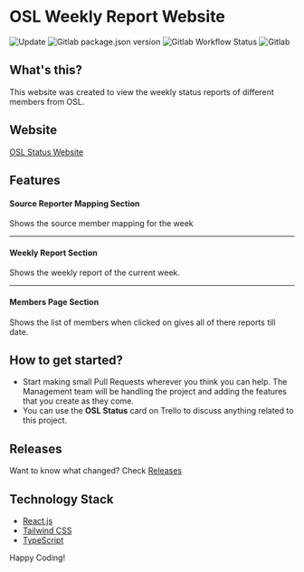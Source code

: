 # OSL Weekly Report Website

![Update](https://img.shields.io/badge/July-2020-blue.svg?longCache=true&style=for-the-badge)
![Gitlab package.json version](https://img.shields.io/badge/dynamic/json?color=blue&label=version&query=version&url=https://gitlab.com/osl-vvce/osl-status/-/raw/master/package.json&style=for-the-badge)
![Gitlab Workflow Status](https://img.shields.io/badge/buiild-passing-blue?style=for-the-badge)
![Gitlab](https://img.shields.io/badge/license-mit-blue?style=for-the-badge)

## What's this?

This website was created to view the weekly status reports of different members from OSL.

## Website

[OSL Status Website](https://status.oslvvce.com)

## Features

#### Source Reporter Mapping Section

Shows the source member mapping for the week

---

#### Weekly Report Section

Shows the weekly report of the current week.

---

#### Members Page Section

Shows the list of members when clicked on gives all of there reports till date.

## How to get started?

- Start making small Pull Requests wherever you think you can help. The Management team will be handling the project and adding the features that you create as they come.
- You can use the **OSL Status** card on Trello to discuss anything related to this project.

## Releases

Want to know what changed? Check [Releases](https://gitlab.com/osl-vvce/osl-status/-/releases)

## Technology Stack

- [React.js](https://www.reactjs.org)
- [Tailwind CSS](https://tailwindcss.com)
- [TypeScript](https://www.typescriptlang.org)

Happy Coding!
